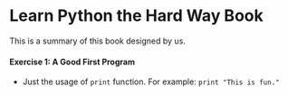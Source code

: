 # Learn Python the Hard Way Book
This is a summary of this book designed by us.

#### Exercise 1: A Good First Program
* Just the usage of `print` function. For example: `print "This is fun."`


